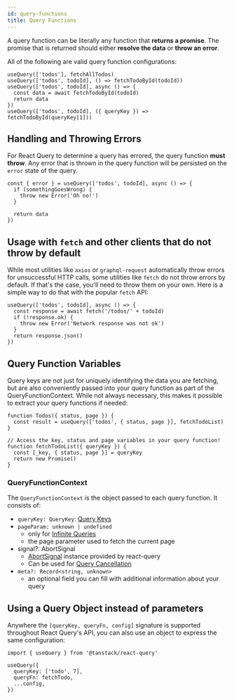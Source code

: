 ```yaml
---
id: query-functions
title: Query Functions
---
```


A query function can be literally any function that **returns a promise**. The promise that is returned should either **resolve the data** or **throw an error**.

All of the following are valid query function configurations:

```tsx
useQuery(['todos'], fetchAllTodos)
useQuery(['todos', todoId], () => fetchTodoById(todoId))
useQuery(['todos', todoId], async () => {
  const data = await fetchTodoById(todoId)
  return data
})
useQuery(['todos', todoId], ({ queryKey }) => fetchTodoById(queryKey[1]))
```

## Handling and Throwing Errors

For React Query to determine a query has errored, the query function **must throw**. Any error that is thrown in the query function will be persisted on the `error` state of the query.

```tsx
const { error } = useQuery(['todos', todoId], async () => {
  if (somethingGoesWrong) {
    throw new Error('Oh no!')
  }

  return data
})
```

## Usage with `fetch` and other clients that do not throw by default

While most utilities like `axios` or `graphql-request` automatically throw errors for unsuccessful HTTP calls, some utilities like `fetch` do not throw errors by default. If that's the case, you'll need to throw them on your own. Here is a simple way to do that with the popular `fetch` API:

```tsx
useQuery(['todos', todoId], async () => {
  const response = await fetch('/todos/' + todoId)
  if (!response.ok) {
    throw new Error('Network response was not ok')
  }
  return response.json()
})
```

## Query Function Variables

Query keys are not just for uniquely identifying the data you are fetching, but are also conveniently passed into your query function as part of the QueryFunctionContext. While not always necessary, this makes it possible to extract your query functions if needed:

```tsx
function Todos({ status, page }) {
  const result = useQuery(['todos', { status, page }], fetchTodoList)
}

// Access the key, status and page variables in your query function!
function fetchTodoList({ queryKey }) {
  const [_key, { status, page }] = queryKey
  return new Promise()
}
```

### QueryFunctionContext

The `QueryFunctionContext` is the object passed to each query function. It consists of:

- `queryKey: QueryKey`: [Query Keys](query-keys)
- `pageParam: unknown | undefined`
  - only for [Infinite Queries](./infinite-queries.md)
  - the page parameter used to fetch the current page
- signal?: AbortSignal
  - [AbortSignal](https://developer.mozilla.org/en-US/docs/Web/API/AbortSignal) instance provided by react-query
  - Can be used for [Query Cancellation](./query-cancellation.md)
- `meta?: Record<string, unknown>`
  - an optional field you can fill with additional information about your query

## Using a Query Object instead of parameters

Anywhere the `[queryKey, queryFn, config]` signature is supported throughout React Query's API, you can also use an object to express the same configuration:

```tsx
import { useQuery } from '@tanstack/react-query'

useQuery({
  queryKey: ['todo', 7],
  queryFn: fetchTodo,
  ...config,
})
```
